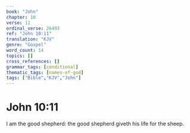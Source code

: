```yaml
---
book: "John"
chapter: 10
verse: 11
ordinal_verse: 26493
ref: "John 10:11"
translation: "KJV"
genre: "Gospel"
word_count: 14
topics: []
cross_references: []
grammar_tags: [conditional]
thematic_tags: [names-of-god]
tags: ["Bible","KJV","John"]
---
```


# John 10:11

I am the good shepherd: the good shepherd giveth his life for the sheep.
